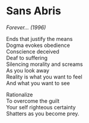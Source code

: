 # Sans Abris

*Forever... (1996)*

Ends that justify the means  
Dogma evokes obedience  
Conscience deceived  
Deaf to suffering  
Silencing morality and screams  
As you look away  
Reality is what you want to feel  
And what you want to see  

Rationalize  
To overcome the guilt  
Your self righteous certainty  
Shatters as you become prey.  
